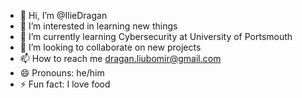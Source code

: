 - 👋 Hi, I’m @IlieDragan
- 👀 I’m interested in learning new things
- 🌱 I’m currently learning Cybersecurity at University of Portsmouth
- 💞️ I’m looking to collaborate on new projects
- 📫 How to reach me dragan.liubomir@gmail.com
- 😄 Pronouns: he/him
- ⚡ Fun fact: I love food

<!---
IlieDrgn/IlieDrgn is a ✨ special ✨ repository because its `README.md` (this file) appears on your GitHub profile.
You can click the Preview link to take a look at your changes.
--->
